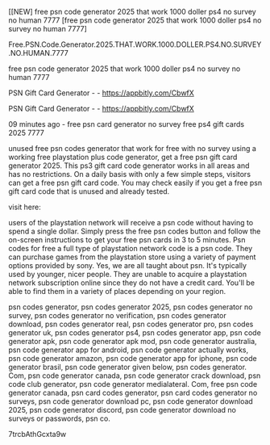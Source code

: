 [[NEW] free psn code generator 2025 that work 1000 doller ps4 no survey no human 7777 [free psn code generator 2025 that work 1000 doller ps4 no survey no human 7777]

Free.PSN.Code.Generator.2025.THAT.WORK.1000.DOLLER.PS4.NO.SURVEY.NO.HUMAN.7777

free psn code generator 2025 that work 1000 doller ps4 no survey no human 7777

PSN Gift Card Generator - - https://appbitly.com/CbwfX


PSN Gift Card Generator - - https://appbitly.com/CbwfX


09 minutes ago - free psn card generator no survey free ps4 gift cards 2025 7777

unused free psn codes generator that work for free with no survey using a working free playstation plus code generator, get a free psn gift card generator 2025. This ps3 gift card code generator works in all areas and has no restrictions. On a daily basis with only a few simple steps, visitors can get a free psn gift card code. You may check easily if you get a free psn gift card code that is unused and already tested.

visit here:

users of the playstation network will receive a psn code without having to spend a single dollar. Simply press the free psn codes button and follow the on-screen instructions to get your free psn cards in 3 to 5 minutes. Psn codes for free a full type of playstation network code is a psn code. They can purchase games from the playstation store using a variety of payment options provided by sony. Yes, we are all taught about psn. It's typically used by younger, nicer people. They are unable to acquire a playstation network subscription online since they do not have a credit card. You'll be able to find them in a variety of places depending on your region.

psn codes generator, psn codes generator 2025, psn codes generator no survey, psn codes generator no verification, psn codes generator download, psn codes generator real, psn codes generator pro, psn codes generator uk, psn codes generator ps4, psn codes generator app, psn code generator apk, psn code generator apk mod, psn code generator australia, psn code generator app for android, psn code generator actually works, psn code generator amazon, psn code generator app for iphone, psn code generator brasil, psn code generator given below, psn codes generator. Com, psn code generator canada, psn code generator crack download, psn code club generator, psn code generator medialateral. Com, free psn code generator canada, psn card codes generator, psn card codes generator no surveys, psn code generator download pc, psn code generator download 2025, psn code generator discord, psn code generator download no surveys or passwords, psn co.

7trcbAthGcxta9w

